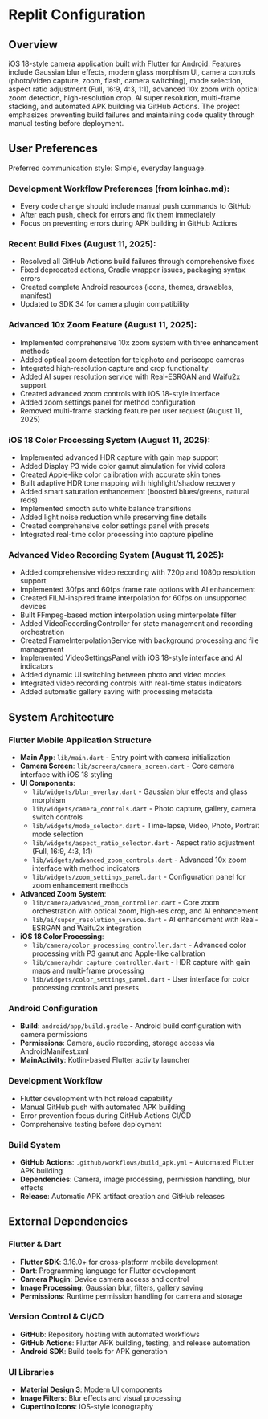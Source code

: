 # Replit Configuration

## Overview

iOS 18-style camera application built with Flutter for Android. Features include Gaussian blur effects, modern glass morphism UI, camera controls (photo/video capture, zoom, flash, camera switching), mode selection, aspect ratio adjustment (Full, 16:9, 4:3, 1:1), advanced 10x zoom with optical zoom detection, high-resolution crop, AI super resolution, multi-frame stacking, and automated APK building via GitHub Actions. The project emphasizes preventing build failures and maintaining code quality through manual testing before deployment.

## User Preferences

Preferred communication style: Simple, everyday language.

### Development Workflow Preferences (from loinhac.md):
- Every code change should include manual push commands to GitHub
- After each push, check for errors and fix them immediately  
- Focus on preventing errors during APK building in GitHub Actions

### Recent Build Fixes (August 11, 2025):
- Resolved all GitHub Actions build failures through comprehensive fixes
- Fixed deprecated actions, Gradle wrapper issues, packaging syntax errors
- Created complete Android resources (icons, themes, drawables, manifest)
- Updated to SDK 34 for camera plugin compatibility

### Advanced 10x Zoom Feature (August 11, 2025):
- Implemented comprehensive 10x zoom system with three enhancement methods
- Added optical zoom detection for telephoto and periscope cameras
- Integrated high-resolution capture and crop functionality
- Added AI super resolution service with Real-ESRGAN and Waifu2x support
- Created advanced zoom controls with iOS 18-style interface
- Added zoom settings panel for method configuration
- Removed multi-frame stacking feature per user request (August 11, 2025)

### iOS 18 Color Processing System (August 11, 2025):
- Implemented advanced HDR capture with gain map support
- Added Display P3 wide color gamut simulation for vivid colors
- Created Apple-like color calibration with accurate skin tones
- Built adaptive HDR tone mapping with highlight/shadow recovery  
- Added smart saturation enhancement (boosted blues/greens, natural reds)
- Implemented smooth auto white balance transitions
- Added light noise reduction while preserving fine details
- Created comprehensive color settings panel with presets
- Integrated real-time color processing into capture pipeline

### Advanced Video Recording System (August 11, 2025):
- Added comprehensive video recording with 720p and 1080p resolution support
- Implemented 30fps and 60fps frame rate options with AI enhancement
- Created FILM-inspired frame interpolation for 60fps on unsupported devices
- Built FFmpeg-based motion interpolation using minterpolate filter
- Added VideoRecordingController for state management and recording orchestration
- Created FrameInterpolationService with background processing and file management
- Implemented VideoSettingsPanel with iOS 18-style interface and AI indicators
- Added dynamic UI switching between photo and video modes
- Integrated video recording controls with real-time status indicators
- Added automatic gallery saving with processing metadata

## System Architecture

### Flutter Mobile Application Structure
- **Main App**: `lib/main.dart` - Entry point with camera initialization
- **Camera Screen**: `lib/screens/camera_screen.dart` - Core camera interface with iOS 18 styling
- **UI Components**: 
  - `lib/widgets/blur_overlay.dart` - Gaussian blur effects and glass morphism
  - `lib/widgets/camera_controls.dart` - Photo capture, gallery, camera switch controls
  - `lib/widgets/mode_selector.dart` - Time-lapse, Video, Photo, Portrait mode selection
  - `lib/widgets/aspect_ratio_selector.dart` - Aspect ratio adjustment (Full, 16:9, 4:3, 1:1)
  - `lib/widgets/advanced_zoom_controls.dart` - Advanced 10x zoom interface with method indicators
  - `lib/widgets/zoom_settings_panel.dart` - Configuration panel for zoom enhancement methods
- **Advanced Zoom System**:
  - `lib/camera/advanced_zoom_controller.dart` - Core zoom orchestration with optical zoom, high-res crop, and AI enhancement
  - `lib/ai/super_resolution_service.dart` - AI enhancement with Real-ESRGAN and Waifu2x integration
- **iOS 18 Color Processing**:
  - `lib/camera/color_processing_controller.dart` - Advanced color processing with P3 gamut and Apple-like calibration
  - `lib/camera/hdr_capture_controller.dart` - HDR capture with gain maps and multi-frame processing
  - `lib/widgets/color_settings_panel.dart` - User interface for color processing controls and presets

### Android Configuration
- **Build**: `android/app/build.gradle` - Android build configuration with camera permissions
- **Permissions**: Camera, audio recording, storage access via AndroidManifest.xml
- **MainActivity**: Kotlin-based Flutter activity launcher

### Development Workflow
- Flutter development with hot reload capability
- Manual GitHub push with automated APK building
- Error prevention focus during GitHub Actions CI/CD
- Comprehensive testing before deployment

### Build System
- **GitHub Actions**: `.github/workflows/build_apk.yml` - Automated Flutter APK building
- **Dependencies**: Camera, image processing, permission handling, blur effects
- **Release**: Automatic APK artifact creation and GitHub releases

## External Dependencies

### Flutter & Dart
- **Flutter SDK**: 3.16.0+ for cross-platform mobile development
- **Dart**: Programming language for Flutter development
- **Camera Plugin**: Device camera access and control
- **Image Processing**: Gaussian blur, filters, gallery saving
- **Permissions**: Runtime permission handling for camera and storage

### Version Control & CI/CD
- **GitHub**: Repository hosting with automated workflows
- **GitHub Actions**: Flutter APK building, testing, and release automation
- **Android SDK**: Build tools for APK generation

### UI Libraries
- **Material Design 3**: Modern UI components
- **Image Filters**: Blur effects and visual processing
- **Cupertino Icons**: iOS-style iconography